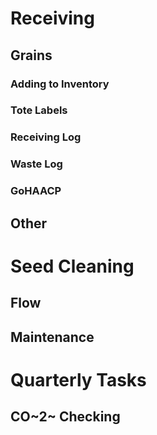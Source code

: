 # Receiving

## Grains 

### Adding to Inventory
### Tote Labels
### Receiving Log
### Waste Log
### GoHAACP

## Other

# Seed Cleaning

## Flow
## Maintenance

# Quarterly Tasks

## CO~2~ Checking